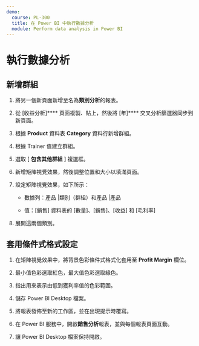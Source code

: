 ```yaml
---
demo:
  course: PL-300
  title: 在 Power BI 中執行數據分析
  module: Perform data analysis in Power BI
---
```

# 執行數據分析

## 新增群組

1. 將另一個新頁面新增至名為**類別分析**的報表。

1. 從 [收益分析]**** 頁面複製、貼上，然後將 [年]**** 交叉分析篩選器同步到新頁面。

1. 根據 **Product** 資料表 **Category** 資料行新增群組。

1. 根據 Trainer 值建立群組。

1. 選取 [ **包含其他群組** ] 複選框。

1. 新增矩陣視覺效果，然後調整位置和大小以填滿頁面。

1. 設定矩陣視覺效果，如下所示：

    - 數據列：產品 |類別（群組）和產品 |產品

    - 值：[銷售] 資料表的 [數量]、[銷售]、[收益] 和 [毛利率]

1. 展開這兩個類別。

## 套用條件式格式設定

1. 在矩陣視覺效果中，將背景色彩條件式格式化套用至 **Profit Margin** 欄位。

1. 最小值色彩選取紅色，最大值色彩選取綠色。

1. 指出用來表示由低到獲利率值的色彩範圍。

1. 儲存 Power BI Desktop 檔案。

1. 將報表發佈至新的工作區，並在出現提示時覆寫。

1. 在 Power BI 服務中，開啟**銷售分析**報表，並與每個報表頁面互動。

1. 讓 Power BI Desktop 檔案保持開啟。
